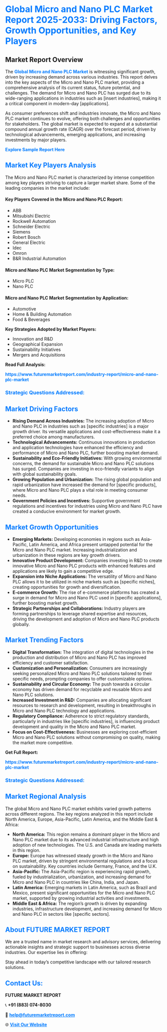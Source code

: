 <h1 style="color: #007BFF;">Global Micro and Nano PLC Market Report 2025-2033: Driving Factors, Growth Opportunities, and Key Players</h1>

<section id="overview">
<h2>Market Report Overview</h2>
<p>The <a href="https://www.futuremarketreport.com/industry-report/micro-and-nano-plc-market" style="color: #007BFF; text-decoration: none;"><strong>Global Micro and Nano PLC Market</strong></a> is witnessing significant growth, driven by increasing demand across various industries. This report delves into the key aspects of the Micro and Nano PLC market, providing a comprehensive analysis of its current status, future potential, and challenges. The demand for Micro and Nano PLC has surged due to its wide-ranging applications in industries such as [insert industries], making it a critical component in modern-day [applications].</p>
<p>As consumer preferences shift and industries innovate, the Micro and Nano PLC market continues to evolve, offering both challenges and opportunities for stakeholders. The global market is expected to expand at a substantial compound annual growth rate (CAGR) over the forecast period, driven by technological advancements, emerging applications, and increasing investments by major players.</p>
</section>

<section id="overview">
<p><a href="https://www.futuremarketreport.com/request-sample/reportId=104555" style="color: #007BFF; text-decoration: none;"><strong>Explore Sample Report Here</strong></a></p>
</section>

<section id="key-players">
<h2 style="color: #007BFF;">Market Key Players Analysis</h2>
<p>The Micro and Nano PLC market is characterized by intense competition among key players striving to capture a larger market share. Some of the leading companies in the market include:</p>
<h4>Key Players Covered in the Micro and Nano PLC Report:</h4>
<ul><li>ABB</li><li>Mitsubishi Electric</li><li>Rockwell Automation</li><li>Schneider Electric</li><li>Siemens</li><li>Robert Bosch</li><li>General Electric</li><li>Idec</li><li>Omron</li><li>B&amp;R Industrial Automation</li></ul>
<h4>Micro and Nano PLC Market Segmentation by Type:</h4>
<ul><li>Micro PLC</li><li>Nano PLC</li></ul>

<h4>Micro and Nano PLC Market Segmentation by Application:</h4>
<ul><li>Automotive</li><li>Home &amp; Building Automation</li><li>Food &amp; Beverages</li></ul>
<p><strong>Key Strategies Adopted by Market Players:</strong></p>
<ul>
<li>Innovation and R&D</li>
<li>Geographical Expansion</li>
<li>Sustainability Initiatives</li>
<li>Mergers and Acquisitions</li>
</ul>
</section>

<section>
<p><strong>Read Full Analysis: </strong></p><a href="https://www.futuremarketreport.com/industry-report/micro-and-nano-plc-market" style="color: #007BFF; text-decoration: none;"><strong>https://www.futuremarketreport.com/industry-report/micro-and-nano-plc-market</strong></a>
<h3 style="color: #007BFF;">Strategic Questions Addressed:</h3>
</section>

<section id="driving-factors">
<h2 style="color: #007BFF;">Market Driving Factors</h2>
<ul>
<li><strong>Rising Demand Across Industries:</strong> The increasing adoption of Micro and Nano PLC in industries such as [specific industries] is a major growth driver. Its versatile applications and cost-effectiveness make it a preferred choice among manufacturers.</li>
<li><strong>Technological Advancements:</strong> Continuous innovations in production and application technologies have enhanced the efficiency and performance of Micro and Nano PLC, further boosting market demand.</li>
<li><strong>Sustainability and Eco-Friendly Initiatives:</strong> With growing environmental concerns, the demand for sustainable Micro and Nano PLC solutions has surged. Companies are investing in eco-friendly variants to align with global sustainability goals.</li>
<li><strong>Growing Population and Urbanization:</strong> The rising global population and rapid urbanization have increased the demand for [specific products], where Micro and Nano PLC plays a vital role in meeting consumer needs.</li>
<li><strong>Government Policies and Incentives:</strong> Supportive government regulations and incentives for industries using Micro and Nano PLC have created a conducive environment for market growth.</li>
</ul>
</section>

<section id="growth-opportunities">
<h2 style="color: #007BFF;">Market Growth Opportunities</h2>
<ul>
<li><strong>Emerging Markets:</strong> Developing economies in regions such as Asia-Pacific, Latin America, and Africa present untapped potential for the Micro and Nano PLC market. Increasing industrialization and urbanization in these regions are key growth drivers.</li>
<li><strong>Innovative Product Development:</strong> Companies investing in R&D to create innovative Micro and Nano PLC products with enhanced features and applications are likely to gain a competitive edge.</li>
<li><strong>Expansion into Niche Applications:</strong> The versatility of Micro and Nano PLC allows it to be utilized in niche markets such as [specific niches], creating opportunities for growth and diversification.</li>
<li><strong>E-commerce Growth:</strong> The rise of e-commerce platforms has created a surge in demand for Micro and Nano PLC used in [specific applications], further boosting market growth.</li>
<li><strong>Strategic Partnerships and Collaborations:</strong> Industry players are forming partnerships to leverage shared expertise and resources, driving the development and adoption of Micro and Nano PLC products globally.</li>
</ul>
</section>

<section id="trending-factors">
<h2 style="color: #007BFF;">Market Trending Factors</h2>
<ul>
<li><strong>Digital Transformation:</strong> The integration of digital technologies in the production and distribution of Micro and Nano PLC has improved efficiency and customer satisfaction.</li>
<li><strong>Customization and Personalization:</strong> Consumers are increasingly seeking personalized Micro and Nano PLC solutions tailored to their specific needs, prompting companies to offer customizable options.</li>
<li><strong>Sustainability and Circular Economy:</strong> The push towards a circular economy has driven demand for recyclable and reusable Micro and Nano PLC solutions.</li>
<li><strong>Increased Investment in R&D:</strong> Companies are allocating significant resources to research and development, resulting in breakthroughs in Micro and Nano PLC technology and applications.</li>
<li><strong>Regulatory Compliance:</strong> Adherence to strict regulatory standards, particularly in industries like [specific industries], is influencing product development and quality in the Micro and Nano PLC market.</li>
<li><strong>Focus on Cost-Effectiveness:</strong> Businesses are exploring cost-efficient Micro and Nano PLC solutions without compromising on quality, making the market more competitive.</li>
</ul>
</section>

<section>
<p><strong>Get Full Report: </strong></p><a href="https://www.futuremarketreport.com/industry-report/micro-and-nano-plc-market" style="color: #007BFF; text-decoration: none;"><strong>https://www.futuremarketreport.com/industry-report/micro-and-nano-plc-market</strong></a>
<h3 style="color: #007BFF;">Strategic Questions Addressed:</h3>
</section>


<section id="regional-analysis">
<h2 style="color: #007BFF;">Market Regional Analysis</h2>
<p>The global Micro and Nano PLC market exhibits varied growth patterns across different regions. The key regions analyzed in this report include North America, Europe, Asia-Pacific, Latin America, and the Middle East & Africa:</p>
<ul>
<li><strong>North America:</strong> This region remains a dominant player in the Micro and Nano PLC market due to its advanced industrial infrastructure and high adoption of new technologies. The U.S. and Canada are leading markets in this region.</li>
<li><strong>Europe:</strong> Europe has witnessed steady growth in the Micro and Nano PLC market, driven by stringent environmental regulations and a focus on sustainability. Key countries include Germany, France, and the U.K.</li>
<li><strong>Asia-Pacific:</strong> The Asia-Pacific region is experiencing rapid growth, fueled by industrialization, urbanization, and increasing demand for Micro and Nano PLC in countries like China, India, and Japan.</li>
<li><strong>Latin America:</strong> Emerging markets in Latin America, such as Brazil and Mexico, present significant opportunities for the Micro and Nano PLC market, supported by growing industrial activities and investments.</li>
<li><strong>Middle East & Africa:</strong> The region’s growth is driven by expanding industries, infrastructure development, and increasing demand for Micro and Nano PLC in sectors like [specific sectors].</li>
</ul>
</section>

<footer>
<h2 style="color: #007BFF;">About FUTURE MARKET REPORT</h2>
<p>We are a trusted name in market research and advisory services, delivering actionable insights and strategic support to businesses across diverse industries. Our expertise lies in offering:</p>

<p>Stay ahead in today’s competitive landscape with our tailored research solutions.</p>

<h2 style="color: #007BFF;">Contact Us:</h2>
<p><strong>FUTURE MARKET REPORT</strong></p>
<p>📞 <strong>+91 (883) 074-8030</strong></p>
<p>📧 <strong><a href="mailto:help@futuremarketreport.com" style="color: #007BFF;">help@futuremarketreport.com</a></strong></p>
<p>🌐 <strong><a href="https://www.futuremarketreport.com/" style="color: #007BFF;">Visit Our Website</a></strong></p>
</footer>
